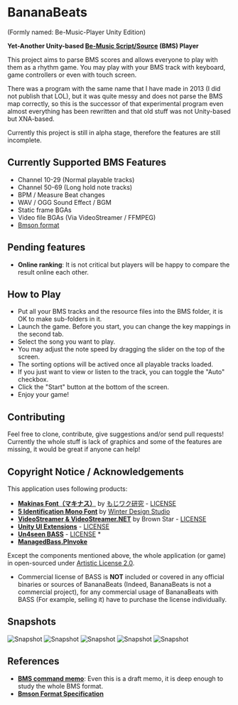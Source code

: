 # BananaBeats
(Formly named: Be-Music-Player Unity Edition)

**Yet-Another Unity-based [Be-Music Script/Source](https://en.wikipedia.org/wiki/Be-Music_Source) (BMS) Player**

This project aims to parse BMS scores and allows everyone to play with them as a rhythm game. You may play with your BMS track with keyboard, game controllers or even with touch screen.

There was a program with the same name that I have made in 2013 (I did not publish that LOL), but it was quite messy and does not parse the BMS map correctly, so this is the successor of that experimental program even almost everything has been rewritten and that old stuff was not Unity-based but XNA-based.

Currently this project is still in alpha stage, therefore the features are still incomplete.

## Currently Supported BMS Features

- Channel 10-29 (Normal playable tracks)
- Channel 50-69 (Long hold note tracks)
- BPM / Measure Beat changes
- WAV / OGG Sound Effect / BGM
- Static frame BGAs
- Video file BGAs (Via VideoStreamer / FFMPEG)
- [Bmson format](https://bmson.nekokan.dyndns.info/)

## Pending features

- **Online ranking**: It is not critical but players will be happy to compare the result online each other.

## How to Play

- Put all your BMS tracks and the resource files into the BMS folder, it is OK to make sub-folders in it.
- Launch the game. Before you start, you can change the key mappings in the second tab.
- Select the song you want to play.
- You may adjust the note speed by dragging the slider on the top of the screen.
- The sorting options will be actived once all playable tracks loaded.
- If you just want to view or listen to the track, you can toggle the "Auto" checkbox.
- Click the "Start" button at the bottom of the screen.
- Enjoy your game!

## Contributing

Feel free to clone, contribute, give suggestions and/or send pull requests!
Currently the whole stuff is lack of graphics and some of the features are missing, it would be great if anyone can help!

## Copyright Notice / Acknowledgements

This application uses following products:
- **[Makinas Font（マキナス）](http://moji-waku.com/makinas/)** by [もじワク研究](http://moji-waku.com) - [LICENSE](http://moji-waku.com/mj_work_license/)
- **[5 Identification Mono Font](http://www.dafont.com/5identification-mono.font)** by [Winter Design Studio](http://www.dafont.com/winty5.d4560)
- **[VideoStreamer & VideoStreamer.NET](http://fr.sfml-dev.org/forums/index.php?topic=12305.0)** by Brown Star - [LICENSE](https://bitbucket.org/zsbzsb/videostreamer/src/df763ea34e6e8be6576dea3fb7843a7e1c193dda/license.txt)
- **[Unity UI Extensions](https://bitbucket.org/ddreaper/unity-ui-extensions)** - [LICENSE](https://bitbucket.org/ddreaper/unity-ui-extensions/src/13e291bef4ff636f49f34b4a949cc0fc7d8edd9d/LICENSE)
- **[Un4seen BASS](http://www.un4seen.com/bass.html)** - [LICENSE](http://www.un4seen.com/bass.html#license) *
- **[ManagedBass.PInvoke](https://github.com/ManagedBass/ManagedBass.PInvoke)**

Except the components mentioned above, the whole application (or game) in open-sourced under [Artistic License 2.0](LICENSE).

* Commercial license of BASS is **NOT** included or covered in any official binaries or sources of BananaBeats (Indeed, BananaBeats is not a commercial project), for any commercial usage of BananaBeats with BASS (For example, selling it) have to purchase the license individually.

## Snapshots

![Snapshot](http://i.imgur.com/mhzURV2.png)
![Snapshot](http://i.imgur.com/okMG4iN.png)
![Snapshot](http://i.imgur.com/tKnLB1l.png)
![Snapshot](http://i.imgur.com/opabqaF.png)
![Snapshot](http://i.imgur.com/TSvI0Y3.png)

## References

- **[BMS command memo](http://hitkey.nekokan.dyndns.info/cmds.htm)**: Even this is a draft memo, it is deep enough to study the whole BMS format.
- **[Bmson Format Specification](https://bmson-spec.readthedocs.io/en/master/doc/)**
